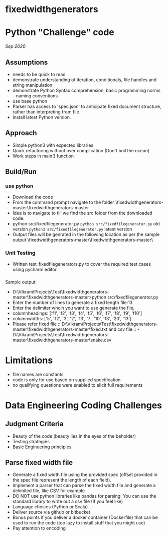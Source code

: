 # fixedwidthgenerators

# Python "Challenge" code

_Sep 2020_
## Assumptions
- needs to be quick to read
- demonstrate understanding of iteration, conditionals, file handles and string manipulation
- demonstrate Python Syntax comprehension, basic programming norms - naming conventions 
- use base python
- Parser has access to 'spec.json' to anticipate fixed document structure, rather than interpreting from file
- Install latest Python version.

## Approach
- Simple python3 with expected libraries
- Quick refactoring without over complication (Don't boil the ocean)
- Work steps in main() function

## Build/Run
### use python
- Download the code
- From the command prompt navigate to the folder \fixedwidthgenerators-master\fixedwidthgenerators-master
- Idea is to navigate to till we find the src folder from the downloaded code.
- python src/fixedfilegenerator.py
```python src/fixedfilegenerator.py``` old version
```python3 src/fixedfilegenerator.py``` latest version
- Output files will be genrated in the following location as per the sample output \fixedwidthgenerators-master\fixedwidthgenerators-master\


### Unit Testing

- Written test_fixedfilegenerators.py to cover the required test cases using pycharm editor.


###
Sample output: 


- D:\Vikram\Projects\Test\fixedwidthgenerators-master\fixedwidthgenerators-master>python src/fixedfilegenerator.py
- Enter the number of lines to generate a fixed length file:13
- Enter the delimiter whcih you want to use generate the file,
- columnheadings: ['f1', 'f2', 'f3', 'f4', 'f5', 'f6', 'f7', 'f8', 'f9', 'f10']
- columnwidths: ['5', '12', '3', '2', '13', '7', '10', '13', '20', '13']
- Please refer fixed file :: D:\Vikram\Projects\Test\fixedwidthgenerators-master\fixedwidthgenerators-master\fixed.txt and csv file :: -D:\Vikram\Projects\Test\fixedwidthgenerators-master\fixedwidthgenerators-master\snake.csv



# Limitations
- file names are constants
- code is only for use based on supplied specification
- no qualifying questions were enabled to elicit full requirements



# Data Engineering Coding Challenges


## Judgment Criteria
- Beauty of the code (beauty lies in the eyes of the beholder)
- Testing strategies
- Basic Engineering principles

## Parse fixed width file
- Generate a fixed width file using the provided spec (offset provided in the spec file represent the length of each field).
- Implement a parser that can parse the fixed width file and generate a delimited file, like CSV for example.
- DO NOT use python libraries like pandas for parsing. You can use the standard library to write out a csv file (If you feel like)
- Language choices (Python or Scala)
- Deliver source via github or bitbucket
- Bonus points if you deliver a docker container (Dockerfile) that can be used to run the code (too lazy to install stuff that you might use)
- Pay attention to encoding

